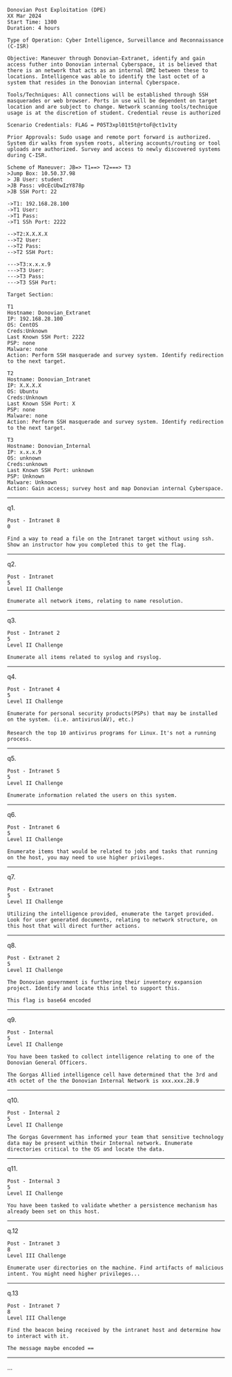 
```
Donovian Post Exploitation (DPE)
XX Mar 2024
Start Time: 1300
Duration: 4 hours

Type of Operation: Cyber Intelligence, Surveillance and Reconnaissance (C-ISR)

Objective: Maneuver through Donovian-Extranet, identify and gain access futher into Donovian internal Cyberspace, it is believed that there is an network that acts as an internal DMZ between these to locations. Intelligence was able to identify the last octet of a system that resides in the Donovian internal Cyberspace.

Tools/Techniques: All connections will be established through SSH masquerades or web browser. Ports in use will be dependent on target location and are subject to change. Network scanning tools/technique usage is at the discretion of student. Credential reuse is authorized

Scenario Credentials: FLAG = P05T3xpl01t5t@rtoF@ct1v1ty

Prior Approvals: Sudo usage and remote port forward is authorized. System dir walks from system roots, altering accounts/routing or tool uploads are authorized. Survey and access to newly discovered systems during C-ISR.

Scheme of Maneuver: JB=> T1==> T2===> T3
>Jump Box: 10.50.37.98
> JB User: student
>JB Pass: v0cEcUbwIzY878p
>JB SSH Port: 22

->T1: 192.168.28.100
->T1 User:
->T1 Pass:
->T1 SSh Port: 2222

-->T2:X.X.X.X
-->T2 User:
-->T2 Pass:
-->T2 SSH Port:

--->T3:x.x.x.9
--->T3 User:
--->T3 Pass:
--->T3 SSH Port:

Target Section:

T1
Hostname: Donovian_Extranet
IP: 192.168.28.100
OS: CentOS
Creds:Unknown
Last Known SSH Port: 2222
PSP: none
Malware: none
Action: Perform SSH masquerade and survey system. Identify redirection to the next target.

T2
Hostname: Donovian_Intranet
IP: X.X.X.X
OS: Ubuntu
Creds:Unknown
Last Known SSH Port: X
PSP: none
Malware: none
Action: Perform SSH masquerade and survey system. Identify redirection to the next target.

T3
Hostname: Donovian_Internal
IP: x.x.x.9
OS: unknown
Creds:unknown
Last Known SSH Port: unknown
PSP: Unknown
Malware: Unknown
Action: Gain access; survey host and map Donovian internal Cyberspace.
```

-------------------------------------------------------------------------------------------------------------------------------------------------------------------------------------------------------------------------------------------------------------------------------
q1.
```
Post - Intranet 8
0

Find a way to read a file on the Intranet target without using ssh. Show an instructor how you completed this to get the flag.
```


-------------------------------------------------------------------------------------------------------------------------------------------------------------------------------------------------------------------------------------------------------------------------------
q2.
```
Post - Intranet
5
Level II Challenge

Enumerate all network items, relating to name resolution.
```

-------------------------------------------------------------------------------------------------------------------------------------------------------------------------------------------------------------------------------------------------------------------------------
q3.
```
Post - Intranet 2
5
Level II Challenge

Enumerate all items related to syslog and rsyslog.
```

-------------------------------------------------------------------------------------------------------------------------------------------------------------------------------------------------------------------------------------------------------------------------------
q4.
```
Post - Intranet 4
5
Level II Challenge

Enumerate for personal security products(PSPs) that may be installed on the system. (i.e. antivirus(AV), etc.)
```
```Research the top 10 antivirus programs for Linux.```
```It's not a running process.```

-------------------------------------------------------------------------------------------------------------------------------------------------------------------------------------------------------------------------------------------------------------------------------
q5.
```
Post - Intranet 5
5
Level II Challenge

Enumerate information related the users on this system.
```

-------------------------------------------------------------------------------------------------------------------------------------------------------------------------------------------------------------------------------------------------------------------------------
q6.
```
Post - Intranet 6
5
Level II Challenge

Enumerate items that would be related to jobs and tasks that running on the host, you may need to use higher privileges.
```

-------------------------------------------------------------------------------------------------------------------------------------------------------------------------------------------------------------------------------------------------------------------------------
q7.
```
Post - Extranet
5
Level II Challenge

Utilizing the intelligence provided, enumerate the target provided. Look for user generated documents, relating to network structure, on this host that will direct further actions.
```

-------------------------------------------------------------------------------------------------------------------------------------------------------------------------------------------------------------------------------------------------------------------------------
q8.
```
Post - Extranet 2
5
Level II Challenge

The Donovian government is furthering their inventory expansion project. Identify and locate this intel to support this.
```
```This flag is base64 encoded```

-------------------------------------------------------------------------------------------------------------------------------------------------------------------------------------------------------------------------------------------------------------------------------
q9.
```
Post - Internal
5
Level II Challenge

You have been tasked to collect intelligence relating to one of the Donovian General Officers.

The Gorgas Allied intelligence cell have determined that the 3rd and 4th octet of the the Donovian Internal Network is xxx.xxx.28.9

```

-------------------------------------------------------------------------------------------------------------------------------------------------------------------------------------------------------------------------------------------------------------------------------
q10.
```
Post - Internal 2
5
Level II Challenge

The Gorgas Government has informed your team that sensitive technology data may be present within their Internal network. Enumerate directories critical to the OS and locate the data.
```

-------------------------------------------------------------------------------------------------------------------------------------------------------------------------------------------------------------------------------------------------------------------------------
q11.
```
Post - Internal 3
5
Level II Challenge

You have been tasked to validate whether a persistence mechanism has already been set on this host.
```

-------------------------------------------------------------------------------------------------------------------------------------------------------------------------------------------------------------------------------------------------------------------------------
q.12
```
Post - Intranet 3
8
Level III Challenge

Enumerate user directories on the machine. Find artifacts of malicious intent. You might need higher privileges...
```

-------------------------------------------------------------------------------------------------------------------------------------------------------------------------------------------------------------------------------------------------------------------------------
q.13
```
Post - Intranet 7
8
Level III Challenge

Find the beacon being received by the intranet host and determine how to interact with it.
```
```The message maybe encoded ==```


-------------------------------------------------------------------------------------------------------------------------------------------------------------------------------------------------------------------------------------------------------------------------------





...














